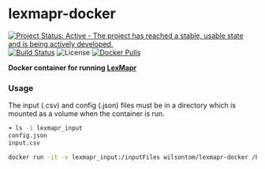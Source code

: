 # lexmapr-docker

[![Project Status: Active - The project has reached a stable, usable state and is being actively developed.](http://www.repostatus.org/badges/0.1.0/active.svg)](http://www.repostatus.org/#active) [![Build Status](https://travis-ci.org/wilsontom/lexmapr-docker.svg?branch=master)](https://travis-ci.org/wilsontom/lexmapr-docker)
 ![License](https://img.shields.io/badge/license-GNU%20GPL%20v3.0-blue.svg "GNU GPL v3.0") [![Docker Pulls](https://img.shields.io/docker/pulls/wilsontom/lexmapr-docker.svg)](https://hub.docker.com/r/wilsontom/lexmapr-docker)


**Docker container for running [LexMapr](https://github.com/Public-Health-Bioinformatics/LexMapr)**

### Usage

The input (.csv) and config (.json) files must be in a directory which is mounted as a volume when the container is run.

```sh
➜ ls -1 lexmapr_input
config.json
input.csv
```

```sh
docker run -it -v lexmapr_input:/inputFiles wilsontom/lexmapr-docker /bin/bash
```
